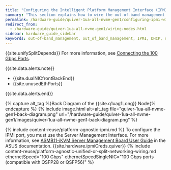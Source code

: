 ```yaml
---
title: "Configuring the Intelligent Platform Management Interface (IPMI) and Wiring Your Quiver 1U All-NVMe Gen1 Nodes"
summary: "This section explains how to wire the out-of-band management (IPMI) port, 100 Gbps ports, and power on Quiver 1UA Gen1 nodes."
permalink: /hardware-guide/quiver-1ua-all-nvme-gen1/configuring-ipmi-wiring-nodes.html
redirect_from:
  - /hardware-guide/quiver-1ua-all-nvme-gen1/wiring-nodes.html
sidebar: hardware_guide_sidebar
keywords: out-of-band_management, out_of_band_management, IPMI, DHCP, network, networking, LAN, ipmitool, 100 Gbps, Ethernet, power, Quiver_1U_All-NVMe_Gen1, Quiver, Quiver_1UA
---
```


{{site.unifySplitDepends}} For more information, see [Connecting the 100 Gbps Ports](#step-2-connecting-the-100-gbps-ports).

{{site.data.alerts.note}}
<ul>
  <li>{{site.dualNICfrontBackEnd}}</li>
  <li>{{site.unusedEthPorts}}</li>
</ul>
{{site.data.alerts.end}}

{% capture alt_tag %}Back Diagram of the {{site.q1uag1Long}} Node{% endcapture %}
{% include image.html alt=alt_tag file="quiver-1ua-all-nvme-gen1-back-diagram.png" url="/hardware-guide/quiver-1ua-all-nvme-gen1/images/quiver-1ua-all-nvme-gen1-back-diagram.png" %}

{% include content-reuse/platform-agnostic-ipmi.md %}
To configure the IPMI port, you must use the Server Management Interface. For more information, see [ASMB11-iKVM Server Management Board User Guide](https://dlcdnets.asus.com/pub/ASUS/server/accessory/ASMB11/Manual/E20952_ASMB11-iKVM_UM_WEB.pdf?model=RS500A-E12-RS12U) in the ASUS documentation. {{site.hardware.ipmiCreds.quiver}}
{% include content-reuse/platform-agnostic-unified-or-split-networking-wiring.md ethernetSpeed="100 Gbps" ethernetSpeedSingleNIC="100 Gbps ports (compatible with QSFP28 or QSFP56)" %}
